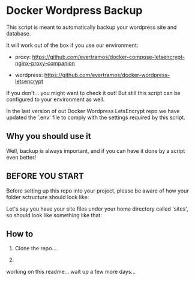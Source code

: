 # Docker Wordpress Backup

This script is meant to automatically backup your wordpress site and database.

It will work out of the box if you use our environment:

- proxy:
https://github.com/evertramos/docker-compose-letsencrypt-nginx-proxy-companion

- wordpress:
https://github.com/evertramos/docker-wordpress-letsencrypt

If you don't... you might want to check it out! But still this script can be configured to your environment as well.

In the last version of out Docker Wordpress LetsEncrypt repo we have updated the '.env' file to comply with the settings required by this script.

## Why you should use it

Well, backup is always important, and if you can have it done by a script even better!

## BEFORE YOU START

Before setting up this repo into your project, please be aware of how your folder sctructure should look like:

Let's say you have your site files under your home directory called 'sites', so should look like something like that:



## How to

1. Clone the repo....

2. 

working on this readme... wait up a few more days...
